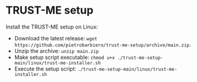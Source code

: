 # TRUST-ME setup

Install the TRUST-ME setup on Linux:

- Download the latest release: `wget https://github.com/pietrobarbiero/trust-me-setup/archive/main.zip`.
- Unzip the archive: `unzip main.zip`
- Make setup script executable: `chmod u+x ./trust-me-setup-main/linux/trust-me-installer.sh`
- Execute the setup script: `./trust-me-setup-main/linux/trust-me-installer.sh`
